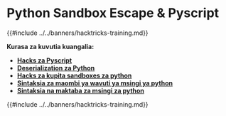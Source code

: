 # Python Sandbox Escape & Pyscript

{{#include ../../banners/hacktricks-training.md}}

**Kurasa za kuvutia kuangalia:**

- [**Hacks za Pyscript**](pyscript.md)
- [**Deserialization za Python**](../../pentesting-web/deserialization/README.md)
- [**Hacks za kupita sandboxes za python**](bypass-python-sandboxes/README.md)
- [**Sintaksia za maombi ya wavuti ya msingi ya python**](web-requests.md)
- [**Sintaksia na maktaba za msingi za python**](basic-python.md)

{{#include ../../banners/hacktricks-training.md}}
